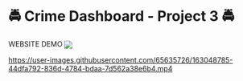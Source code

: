 
# :oncoming_police_car:  Crime Dashboard - Project 3 :oncoming_police_car: 


WEBSITE DEMO
<img valign="middle" src="https://img.shields.io/badge/See Below for Sample Website Demo-blue.svg">
<br>

https://user-images.githubusercontent.com/65635726/163048785-44dfa792-836d-4784-bdaa-7d562a38e6b4.mp4


